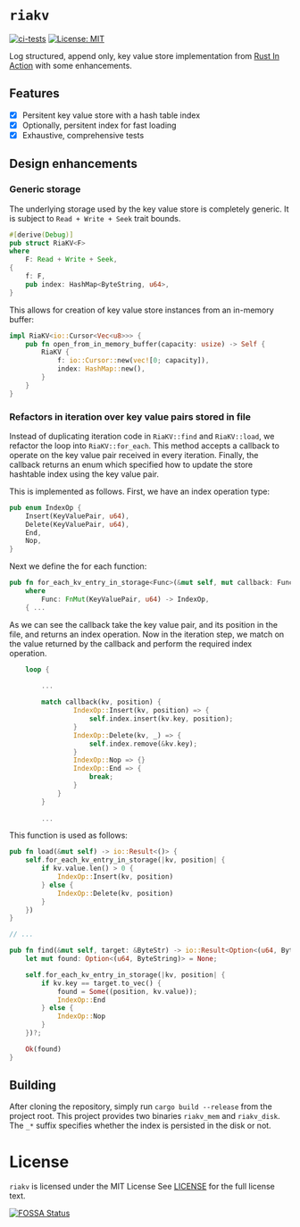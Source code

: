 # `riakv`
[![ci-tests](https://github.com/arindas/riakv/actions/workflows/ci-tests.yml/badge.svg)](https://github.com/arindas/riakv/actions/workflows/ci-tests.yml)
[![License: MIT](https://img.shields.io/badge/License-MIT-yellow.svg)](https://opensource.org/licenses/MIT)
 
Log structured, append only, key value store implementation from [Rust In Action](https://www.manning.com/books/rust-in-action) with some enhancements.

## Features

- [x] Persitent key value store with a hash table index
- [x] Optionally, persitent index for fast loading
- [x] Exhaustive, comprehensive tests

## Design enhancements

### Generic storage
The underlying storage used by the key value store is completely generic. It is subject to `Read + Write + Seek` trait bounds.
```rust
#[derive(Debug)]
pub struct RiaKV<F>
where
    F: Read + Write + Seek,
{
    f: F,
    pub index: HashMap<ByteString, u64>,
}
```

This allows for creation of key value store instances from an in-memory buffer:
```rust
impl RiaKV<io::Cursor<Vec<u8>>> {
    pub fn open_from_in_memory_buffer(capacity: usize) -> Self {
        RiaKV {
            f: io::Cursor::new(vec![0; capacity]),
            index: HashMap::new(),
        }
    }
}
```

### Refactors in iteration over key value pairs stored in file
Instead of duplicating iteration code in `RiaKV::find` and `RiaKV::load`, we refactor the loop
into `RiaKV::for_each`. This method accepts a callback to operate on the key value pair
received in every iteration. Finally, the callback returns an enum which specified how to
update the store hashtable index using the key value pair.

This is implemented as follows. First, we have an index operation type:
```rust
pub enum IndexOp {
    Insert(KeyValuePair, u64),
    Delete(KeyValuePair, u64),
    End,
    Nop,
}
```

Next we define the for each function:
```rust
pub fn for_each_kv_entry_in_storage<Func>(&mut self, mut callback: Func) -> io::Result<()>
    where
        Func: FnMut(KeyValuePair, u64) -> IndexOp,
    { ...
```

As we can see the callback take the key value pair, and its position in the file, and
returns an index operation. Now in the iteration step, we match on the value returned
by the callback and perform the required index operation.

```rust
    loop { 

        ...
        
        match callback(kv, position) {
                IndexOp::Insert(kv, position) => {
                    self.index.insert(kv.key, position);
                }
                IndexOp::Delete(kv, _) => {
                    self.index.remove(&kv.key);
                }
                IndexOp::Nop => {}
                IndexOp::End => {
                    break;
                }
            }
        }
        
        ...
```

This function is used as follows:
```rust
pub fn load(&mut self) -> io::Result<()> {
    self.for_each_kv_entry_in_storage(|kv, position| {
        if kv.value.len() > 0 {
            IndexOp::Insert(kv, position)
        } else {
            IndexOp::Delete(kv, position)
        }
    })
}

// ...

pub fn find(&mut self, target: &ByteStr) -> io::Result<Option<(u64, ByteString)>> {
    let mut found: Option<(u64, ByteString)> = None;

    self.for_each_kv_entry_in_storage(|kv, position| {
        if kv.key == target.to_vec() {
            found = Some((position, kv.value));
            IndexOp::End
        } else {
            IndexOp::Nop
        }
    })?;

    Ok(found)
}
```

## Building

After cloning the repository, simply run `cargo build --release` from the project root. This project
provides two binaries `riakv_mem` and `riakv_disk`. The `_*` suffix specifies whether the index is
persisted in the disk or not.

# License

`riakv` is licensed under the MIT License See [LICENSE](./LICENSE) for the full license text.

[![FOSSA Status](https://app.fossa.io/api/projects/git%2Bgithub.com%2Farindas%2Friakv.svg?type=large)](https://app.fossa.io/projects/git%2Bgithub.com%2Farindas%2Friakv?ref=badge_large)

